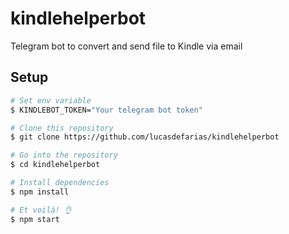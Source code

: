 # kindlehelperbot
Telegram bot to convert and send file to Kindle via email

## Setup

```bash
# Set env variable
$ KINDLEBOT_TOKEN="Your telegram bot token"

# Clone this repository
$ git clone https://github.com/lucasdefarias/kindlehelperbot

# Go into the repository
$ cd kindlehelperbot

# Install dependencies
$ npm install

# Et voilà! 👌
$ npm start
```
